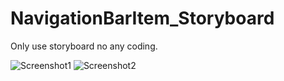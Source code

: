 # NavigationBarItem_Storyboard
Only use storyboard no any coding.

![Screenshot1](https://github.com/iOS-Xcode/ProjectSettingWithoutStoryboard/tree/main/ProjectSettingWithoutStoryboard/screenshot1.png?raw=true "screenshot1")
![Screenshot2](https://github.com/iOS-Xcode/ProjectSettingWithoutStoryboard/tree/main/ProjectSettingWithoutStoryboard/screenshot2.png?raw=true "screenshot2")
